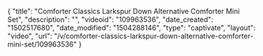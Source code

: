 {
    "title": "Comforter Classics Larkspur Down Alternative Comforter Mini Set",
    "description": "",
    "videoid": "109963536",
    "date_created": "1502517680",
    "date_modified": "1504288146",
    "type": "captivate",
    "layout": "video",
    "url": "\/v\/comforter-classics-larkspur-down-alternative-comforter-mini-set\/109963536"
}